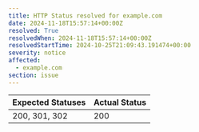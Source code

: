```yaml
---
title: HTTP Status resolved for example.com
date: 2024-11-18T15:57:14+00:00Z
resolved: True
resolvedWhen: 2024-11-18T15:57:14+00:00Z
resolvedStartTime: 2024-10-25T21:09:43.191474+00:00
severity: notice
affected:
  - example.com
section: issue
---
```


| Expected Statuses | Actual Status  |
|-------------------|----------------|
| 200, 301, 302 | 200 |
